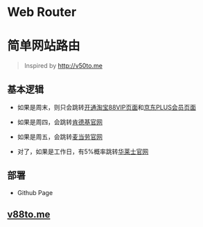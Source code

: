 # Web Router

# 简单网站路由

> Inspired by http://v50to.me

## 基本逻辑

- 如果是周末，则只会跳转[开通淘宝88VIP页面](https://pages-fast.m.taobao.com/wow/z/blackvip/v/pc-super)和[京东PLUS会员页面](https://plus.jd.com/index)

- 如果是周四，会跳转[肯德基官网](https://www.kfc.com.cn/)
- 如果是周五，会跳转[麦当劳官网](https://www.mcdonalds.com.cn/)
- 对了，如果是工作日，有5%概率跳转[华莱士官网](https://www.cnhls.com/)

## 部署

- Github Page

## [v88to.me](https://v88to.me)


